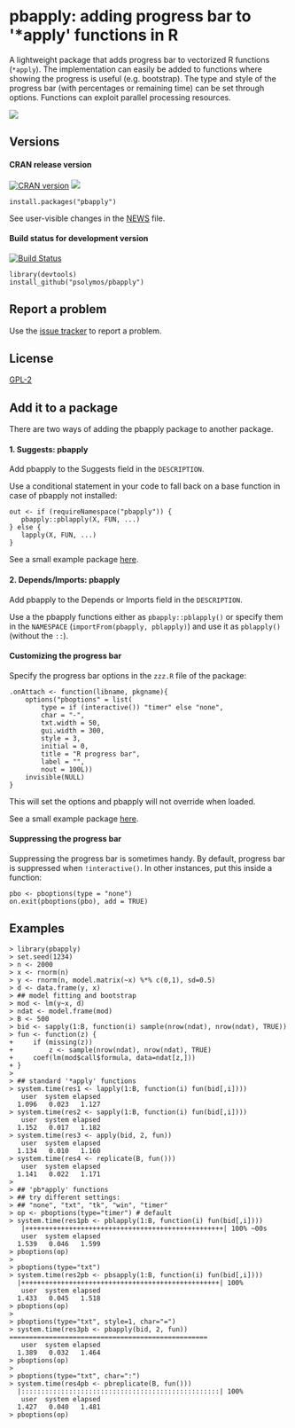 # pbapply: adding progress bar to '*apply' functions in R

A lightweight package that adds
progress bar to vectorized R functions
(`*apply`). The implementation can easily be added
to functions where showing the progress is
useful (e.g. bootstrap). The type and style of the 
progress bar (with percentages or remaining time)
can be set through options.
Functions can exploit parallel processing resources.

![](https://github.com/psolymos/pbapply/raw/master/images/pbapply-01.gif)

## Versions

#### CRAN release version

[![CRAN version](http://www.r-pkg.org/badges/version/pbapply)](http://cran.rstudio.com/web/packages/pbapply/index.html) [![](http://cranlogs.r-pkg.org/badges/grand-total/pbapply)](http://cran.rstudio.com/web/packages/pbapply/index.html)

```
install.packages("pbapply")
```

See user-visible changes in the [NEWS](https://github.com/psolymos/pbapply/blob/master/NEWS.md) file.

#### Build status for development version

[![Build Status](https://travis-ci.org/psolymos/pbapply.svg?branch=master)](https://travis-ci.org/psolymos/pbapply)

```
library(devtools)
install_github("psolymos/pbapply")
```

## Report a problem

Use the [issue tracker](https://github.com/psolymos/pbapply/issues)
to report a problem.

## License

[GPL-2](http://www.gnu.org/licenses/old-licenses/gpl-2.0.en.html)

## Add it to a package

There are two ways of adding the pbapply package to another package.

#### 1. Suggests: pbapply

Add pbapply to the Suggests field in the `DESCRIPTION`.

Use a conditional statement in your code to fall back on a base function in case of pbapply not installed:

```
out <- if (requireNamespace("pbapply")) {
   pbapply::pblapply(X, FUN, ...)
} else {
   lapply(X, FUN, ...)
}
```

See a small example package [here](https://github.com/psolymos/pbapplySuggests).

#### 2. Depends/Imports: pbapply

Add pbapply to the Depends or Imports field in the `DESCRIPTION`.

Use a the pbapply functions either as `pbapply::pblapply()` or specify them in the `NAMESPACE` (`importFrom(pbapply, pblapply)`) and
use it as `pblapply()` (without the `::`).

#### Customizing the progress bar

Specify the progress bar options in the `zzz.R` file of the package:

```
.onAttach <- function(libname, pkgname){
    options("pboptions" = list(
        type = if (interactive()) "timer" else "none",
        char = "-",
        txt.width = 50,
        gui.width = 300,
        style = 3,
        initial = 0,
        title = "R progress bar",
        label = "",
        nout = 100L))
    invisible(NULL)
}
```

This will set the options and pbapply will not override when loaded.

See a small example package [here](https://github.com/psolymos/pbapplyDepends).

#### Suppressing the progress bar

Suppressing the progress bar is sometimes handy. By default, progress bar is suppressed when `!interactive()`.
In other instances, put this inside a function:

```
pbo <- pboptions(type = "none")
on.exit(pboptions(pbo), add = TRUE)
```

## Examples

```
> library(pbapply)
> set.seed(1234)
> n <- 2000
> x <- rnorm(n)
> y <- rnorm(n, model.matrix(~x) %*% c(0,1), sd=0.5)
> d <- data.frame(y, x)
> ## model fitting and bootstrap
> mod <- lm(y~x, d)
> ndat <- model.frame(mod)
> B <- 500
> bid <- sapply(1:B, function(i) sample(nrow(ndat), nrow(ndat), TRUE))
> fun <- function(z) {
+     if (missing(z))
+         z <- sample(nrow(ndat), nrow(ndat), TRUE)
+     coef(lm(mod$call$formula, data=ndat[z,]))
+ }
> 
> ## standard '*apply' functions
> system.time(res1 <- lapply(1:B, function(i) fun(bid[,i])))
   user  system elapsed 
  1.096   0.023   1.127 
> system.time(res2 <- sapply(1:B, function(i) fun(bid[,i])))
   user  system elapsed 
  1.152   0.017   1.182 
> system.time(res3 <- apply(bid, 2, fun))
   user  system elapsed 
  1.134   0.010   1.160 
> system.time(res4 <- replicate(B, fun()))
   user  system elapsed 
  1.141   0.022   1.171 
> 
> ## 'pb*apply' functions
> ## try different settings:
> ## "none", "txt", "tk", "win", "timer"
> op <- pboptions(type="timer") # default
> system.time(res1pb <- pblapply(1:B, function(i) fun(bid[,i])))
   |++++++++++++++++++++++++++++++++++++++++++++++++++| 100% ~00s         
   user  system elapsed 
  1.539   0.046   1.599 
> pboptions(op)
> 
> pboptions(type="txt")
> system.time(res2pb <- pbsapply(1:B, function(i) fun(bid[,i])))
  |++++++++++++++++++++++++++++++++++++++++++++++++++| 100%
   user  system elapsed 
  1.433   0.045   1.518 
> pboptions(op)
> 
> pboptions(type="txt", style=1, char="=")
> system.time(res3pb <- pbapply(bid, 2, fun))
==================================================
   user  system elapsed 
  1.389   0.032   1.464 
> pboptions(op)
> 
> pboptions(type="txt", char=":")
> system.time(res4pb <- pbreplicate(B, fun()))
  |::::::::::::::::::::::::::::::::::::::::::::::::::| 100%
   user  system elapsed 
  1.427   0.040   1.481 
> pboptions(op)
```
